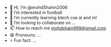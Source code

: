 - 👋 Hi, I’m @mohdShahin2006
- 👀 I’m interested in football
- 🌱 I’m currently learning btech cse ai and ml
- 💞️ I’m looking to collaborate on ...
- 📫 How to reach me mohdshain999@gmail.com
- 😄 Pronouns: ...
- ⚡ Fun fact: ...

<!---
mohdShahin2006/mohdShahin2006 is a ✨ special ✨ repository because its `README.md` (this file) appears on your GitHub profile.
You can click the Preview link to take a look at your changes.
--->
